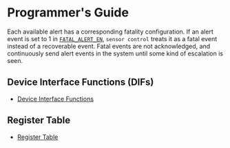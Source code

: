 # Programmer's Guide

Each available alert has a corresponding fatality configuration.
If an alert event is set to 1 in [`FATAL_ALERT_EN`](../data/sensor_ctrl.hjson#fatal_alert_en), `sensor control` treats it as a fatal event instead of a recoverable event.
Fatal events are not acknowledged, and continuously send alert events in the system until some kind of escalation is seen.

## Device Interface Functions (DIFs)

- [Device Interface Functions](../../../sw/device/lib/dif/dif_sensor_ctrl.h)

## Register Table

* [Register Table](../data/sensor_ctrl.hjson#register)

